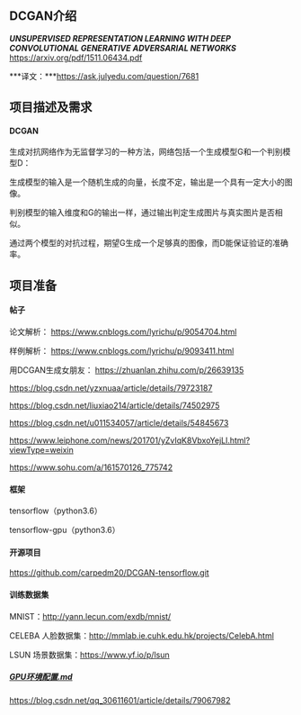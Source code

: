 ## DCGAN介绍

***UNSUPERVISED REPRESENTATION LEARNING WITH DEEP CONVOLUTIONAL GENERATIVE ADVERSARIAL NETWORKS*** https://arxiv.org/pdf/1511.06434.pdf

***译文：***https://ask.julyedu.com/question/7681

## 项目描述及需求

#### **DCGAN**

生成对抗网络作为无监督学习的一种方法，网络包括一个生成模型G和一个判别模型D：

生成模型的输入是一个随机生成的向量，长度不定，输出是一个具有一定大小的图像。

判别模型的输入维度和G的输出一样，通过输出判定生成图片与真实图片是否相似。

通过两个模型的对抗过程，期望G生成一个足够真的图像，而D能保证验证的准确率。

## 项目准备

#### **帖子**

论文解析：
https://www.cnblogs.com/lyrichu/p/9054704.html

样例解析：
https://www.cnblogs.com/lyrichu/p/9093411.html

用DCGAN生成女朋友：
https://zhuanlan.zhihu.com/p/26639135

https://blog.csdn.net/yzxnuaa/article/details/79723187

https://blog.csdn.net/liuxiao214/article/details/74502975

https://blog.csdn.net/u011534057/article/details/54845673

https://www.leiphone.com/news/201701/yZvIqK8VbxoYejLl.html?viewType=weixin

https://www.sohu.com/a/161570126_775742


#### **框架**

tensorflow（python3.6）

tensorflow-gpu（python3.6）


#### **开源项目**

https://github.com/carpedm20/DCGAN-tensorflow.git

#### **训练数据集**

MNIST：http://yann.lecun.com/exdb/mnist/

CELEBA 人脸数据集：http://mmlab.ie.cuhk.edu.hk/projects/CelebA.html

LSUN 场景数据集：https://www.yf.io/p/lsun

##### [GPU环境配置.md](ZXY_Example/gpu环境配置.md)

https://blog.csdn.net/qq_30611601/article/details/79067982


#### 





